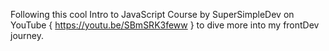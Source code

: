Following this cool Intro to JavaScript Course by SuperSimpleDev on YouTube { https://youtu.be/SBmSRK3feww } to dive more into my frontDev journey.
